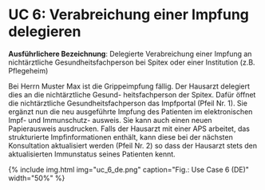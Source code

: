 # UC 6: Verabreichung einer Impfung delegieren

**Ausführlichere Bezeichnung**: Delegierte Verabreichung einer Impfung an nichtärztliche Gesundheitsfachperson bei Spitex oder einer Institution (z.B. Pflegeheim)

Bei Herrn Muster Max ist die Grippeimpfung fällig. Der Hausarzt delegiert dies an die nichtärztliche Gesund-
heitsfachperson der Spitex. Dafür öffnet die nichtärztliche Gesundheitsfachperson das Impfportal (Pfeil Nr.
1). Sie ergänzt nun die neu ausgeführte Impfung des Patienten im elektronischen Impf- und Immunschutz-
ausweis. Sie kann auch einen neuen Papierausweis ausdrucken. Falls der Hausarzt mit einer APS arbeitet,
das strukturierte Impfinformationen enthält, kann diese bei der nächsten Konsultation aktualisiert werden
(Pfeil Nr. 2) so dass der Hausarzt stets den aktualisierten Immunstatus seines Patienten kennt.

{% include img.html img="uc_6_de.png" caption="Fig.: Use Case 6 (DE)" width="50%" %}

